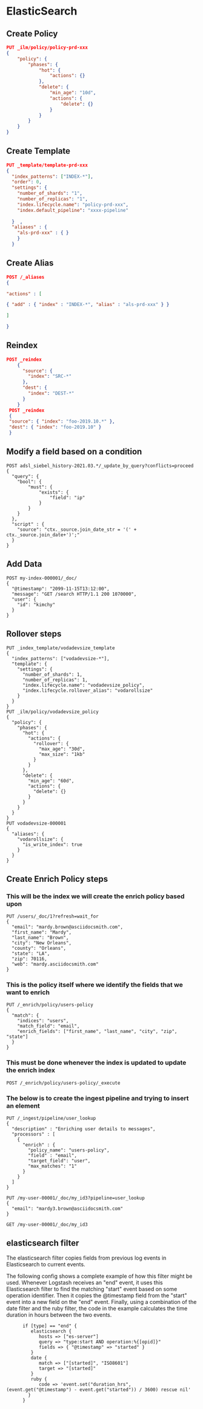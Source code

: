 # ElasticSearch
## Create Policy
```JSON
PUT _ilm/policy/policy-prd-xxx
{
    "policy": {
        "phases": {
            "hot": {
                "actions": {}
            },
            "delete": {
                "min_age": "10d",
                "actions": {
                    "delete": {}
                }
            }
        }
    }
}
```
## Create Template
```JSON
PUT _template/template-prd-xxx
{
  "index_patterns": ["INDEX-*"],
  "order": 0,
  "settings": {
    "number_of_shards": "1",
    "number_of_replicas": "1",
    "index.lifecycle.name": "policy-prd-xxx",
    "index.default_pipeline": "xxxx-pipeline"
    
  }  ,
  "aliases" : {
    "als-prd-xxx" : { }
    }
  }
```

## Create Alias
```JSON
POST /_aliases
{

"actions" : [

{ "add" : { "index" : "INDEX-*", "alias" : "als-prd-xxx" } }

]

}
```
## Reindex
```JSON
POST _reindex
    {
      "source": {
        "index": "SRC-*"
      },
      "dest": {
        "index": "DEST-*"
      }
    }
 POST _reindex 
 { 
 "source": { "index": "foo-2019.10.*" }, 
 "dest": { "index": "foo-2019.10" } 
 }
```
## Modify a field based on a condition
```
POST adsl_siebel_history-2021.03.*/_update_by_query?conflicts=proceed
{
  "query": { 
    "bool": {
        "must": {
            "exists": {
                "field": "ip"
            }
        }
    }
  },
  "script" : {
    "source": "ctx._source.join_date_str = '(' + ctx._source.join_date+')';"
  }
}
```
## Add Data
```
POST my-index-000001/_doc/
{
  "@timestamp": "2099-11-15T13:12:00",
  "message": "GET /search HTTP/1.1 200 1070000",
  "user": {
    "id": "kimchy"
  }
}
```
## Rollover steps
```
PUT _index_template/vodadevsize_template
{
  "index_patterns": ["vodadevsize-*"],      
  "template": {
    "settings": {
      "number_of_shards": 1,
      "number_of_replicas": 1,
      "index.lifecycle.name": "vodadevsize_policy",      
      "index.lifecycle.rollover_alias": "vodarollsize"    
    }
  }
}
PUT _ilm/policy/vodadevsize_policy
{
  "policy": {
    "phases": {
      "hot": {                      
        "actions": {
          "rollover": {
            "max_age": "30d",
            "max_size": "1kb"
          }
        }
      },
      "delete": {
        "min_age": "60d",           
        "actions": {
          "delete": {}              
        }
      }
    }
  }
}
PUT vodadevsize-000001
{
  "aliases": {
    "vodarollsize": {
      "is_write_index": true
    }
  }
}
```

## Create Enrich Policy steps
### This will be the index we will create the enrich policy based upon
```
PUT /users/_doc/1?refresh=wait_for
{
  "email": "mardy.brown@asciidocsmith.com",
  "first_name": "Mardy",
  "last_name": "Brown",
  "city": "New Orleans",
  "county": "Orleans",
  "state": "LA",
  "zip": 70116,
  "web": "mardy.asciidocsmith.com"
}
```
### This is the policy itself where we identify the fields that we want to enrich
```
PUT /_enrich/policy/users-policy
{
  "match": {
    "indices": "users",
    "match_field": "email",
    "enrich_fields": ["first_name", "last_name", "city", "zip", "state"]
  }
}
```
### This must be done whenever the index is updated to update the enrich index 
```
POST /_enrich/policy/users-policy/_execute
```
### The below is to create the ingest pipeline and trying to insert an element
```
PUT /_ingest/pipeline/user_lookup
{
  "description" : "Enriching user details to messages",
  "processors" : [
    {
      "enrich" : {
        "policy_name": "users-policy",
        "field" : "email",
        "target_field": "user",
        "max_matches": "1"
      }
    }
  ]
}

PUT /my-user-00001/_doc/my_id3?pipeline=user_lookup
{
  "email": "mardy3.brown@asciidocsmith.com"
}

GET /my-user-00001/_doc/my_id3

```
## elasticsearch filter
The elasticsearch filter copies fields from previous log events in Elasticsearch to current events.

The following config shows a complete example of how this filter might be used. Whenever Logstash receives an "end" event, it uses this Elasticsearch filter to find the matching "start" event based on some operation identifier. Then it copies the @timestamp field from the "start" event into a new field on the "end" event. Finally, using a combination of the date filter and the ruby filter, the code in the example calculates the time duration in hours between the two events.
```
      if [type] == "end" {
         elasticsearch {
            hosts => ["es-server"]
            query => "type:start AND operation:%{[opid]}"
            fields => { "@timestamp" => "started" }
         }
         date {
            match => ["[started]", "ISO8601"]
            target => "[started]"
         }
         ruby {
            code => 'event.set("duration_hrs", (event.get("@timestamp") - event.get("started")) / 3600) rescue nil'
        }
      }
```
